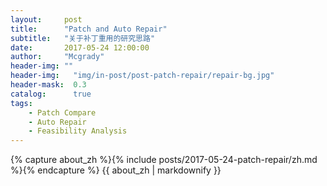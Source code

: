 ```yaml
---
layout:     post
title:      "Patch and Auto Repair"
subtitle:   "关于补丁重用的研究思路"
date:       2017-05-24 12:00:00
author:     "Mcgrady"
header-img: ""
header-img:   "img/in-post/post-patch-repair/repair-bg.jpg"
header-mask:  0.3
catalog:      true
tags:
    - Patch Compare
    - Auto Repair
    - Feasibility Analysis
---
```


<div class="zh post-container">
    {% capture about_zh %}{% include posts/2017-05-24-patch-repair/zh.md %}{% endcapture %}
    {{ about_zh | markdownify }}
</div>